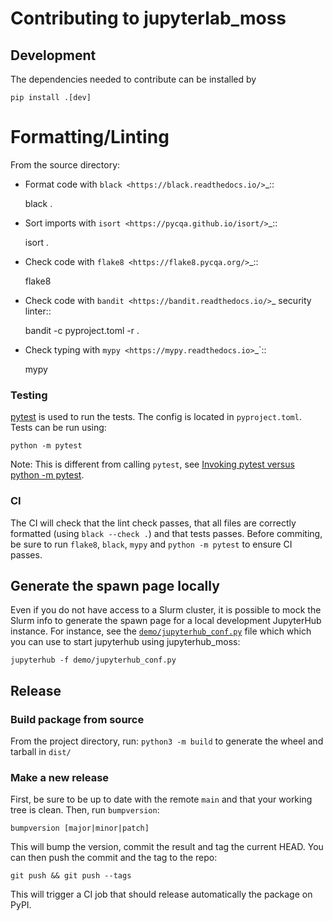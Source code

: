 # Contributing to jupyterlab_moss

## Development

The dependencies needed to contribute can be installed by

```
pip install .[dev]
```

Formatting/Linting
==================

From the source directory:

* Format code with `black <https://black.readthedocs.io/>`_::

    black .

* Sort imports with `isort <https://pycqa.github.io/isort/>`_::

    isort .

* Check code with `flake8 <https://flake8.pycqa.org/>`_::

    flake8

* Check code with `bandit <https://bandit.readthedocs.io/>`_ security linter::

    bandit -c pyproject.toml -r .

* Check typing with `mypy <https://mypy.readthedocs.io>`_`::

    mypy

### Testing

[pytest](https://docs.pytest.org/en/latest/) is used to run the tests. The
config is located in `pyproject.toml`. Tests can be run using:

```
python -m pytest
```

Note: This is different from calling `pytest`, see
[Invoking pytest versus python -m pytest](https://docs.pytest.org/en/latest/explanation/pythonpath.html#invoking-pytest-versus-python-m-pytest).

### CI

The CI will check that the lint check passes, that all files are correctly
formatted (using `black --check .`) and that tests passes. Before commiting, be
sure to run `flake8`, `black`, `mypy` and `python -m pytest` to ensure CI
passes.

## Generate the spawn page locally

Even if you do not have access to a Slurm cluster, it is possible to mock the
Slurm info to generate the spawn page for a local development JupyterHub
instance. For instance, see the
[`demo/jupyterhub_conf.py`](demo/jupyterhub_conf.py) file which which you can
use to start jupyterhub using jupyterhub_moss:

```
jupyterhub -f demo/jupyterhub_conf.py
```

## Release

### Build package from source

From the project directory, run: `python3 -m build` to generate the wheel and
tarball in `dist/`

### Make a new release

First, be sure to be up to date with the remote `main` and that your working
tree is clean. Then, run `bumpversion`:

```
bumpversion [major|minor|patch]
```

This will bump the version, commit the result and tag the current HEAD. You can
then push the commit and the tag to the repo:

```
git push && git push --tags
```

This will trigger a CI job that should release automatically the package on
PyPI.

